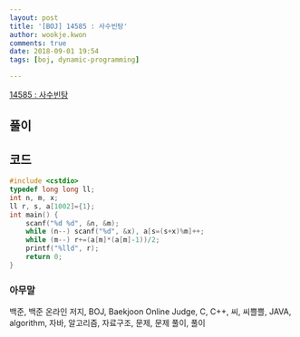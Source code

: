 ```yaml
---
layout: post
title: '[BOJ] 14585 : 사수빈탕'
author: wookje.kwon
comments: true
date: 2018-09-01 19:54
tags: [boj, dynamic-programming]

---
```


[14585 : 사수빈탕](https://www.acmicpc.net/problem/14585)  

## 풀이



## 코드

```cpp
#include <cstdio>
typedef long long ll;
int n, m, x;
ll r, s, a[1002]={1};
int main() {
    scanf("%d %d", &n, &m);
    while (n--) scanf("%d", &x), a[s=(s+x)%m]++;
    while (m--) r+=(a[m]*(a[m]-1))/2;
    printf("%lld", r);
    return 0;
}
```

### 아무말  
백준, 백준 온라인 저지, BOJ, Baekjoon Online Judge, C, C++, 씨, 씨쁠쁠, JAVA, algorithm, 자바, 알고리즘, 자료구조, 문제, 문제 풀이, 풀이
